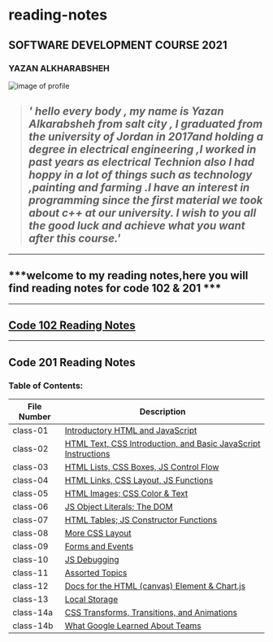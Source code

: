 # reading-notes
## SOFTWARE DEVELOPMENT COURSE 2021
### YAZAN ALKHARABSHEH   
 ![image of profile](https://avatars.githubusercontent.com/u/84713554?v=4.jpg)

 >## *' hello every body , my name is **Yazan Alkarabsheh** from salt city , I graduated from the university of Jordan in 2017and holding a degree in electrical engineering ,I worked in past years as electrical Technion  also I had hoppy in a lot of things such as technology ,painting and farming .I have an interest in programming since the first material we took about c++ at our university. I wish to you all the good luck and achieve what you want after this course.'*
--------

## ***welcome to my reading notes,here you will find reading notes for code 102 & 201 ***

----------
## [Code 102 Reading Notes](https://yazanabdulhafez.github.io/reading-notes/code102)
--------
## Code 201 Reading Notes
### Table of Contents:

|File Number|Description|
|--------|--------|
|class-01|[Introductory HTML and JavaScript](https://yazanabdulhafez.github.io/reading-notes/class-01)|
|class-02|[HTML Text, CSS Introduction, and Basic JavaScript Instructions]()|
|class-03|[HTML Lists, CSS Boxes, JS Control Flow]()|
|class-04|[HTML Links, CSS Layout, JS Functions]()|
|class-05|[HTML Images; CSS Color & Text]()|
|class-06|[JS Object Literals; The DOM]()|
|class-07|[HTML Tables; JS Constructor Functions]()|
|class-08|[More CSS Layout]()|
|class-09|[Forms and Events]()|
|class-10|[JS Debugging]()|
|class-11|[Assorted Topics]()|
|class-12|[Docs for the HTML (canvas) Element & Chart.js]()|
|class-13|[Local Storage]()|
|class-14a|[CSS Transforms, Transitions, and Animations]()|
|class-14b|[What Google Learned About Teams]()|
